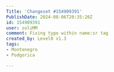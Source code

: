 ```yaml
---
Title: 'Changeset #154909391'
PublishDate: 2024-08-06T20:35:26Z
id: 154909391
user: soliMM
comment: Fixing typo within name:sr tag
created_by: Level0 v1.3
tags:
- Montenegro
- Podgorica

---
```

